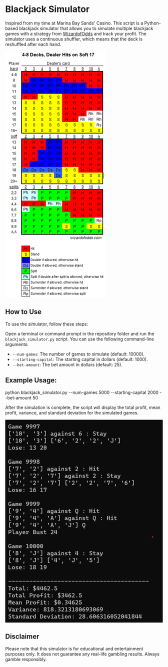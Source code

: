 # Blackjack Simulator

Inspired from my time at Marina Bay Sands' Casino. This script is a Python-based blackjack simulator that allows you to simulate multiple blackjack games with a strategy from [WizardofOdds](https://wizardofodds.com/games/blackjack/strategy/calculator/) and track your profit. The simulator uses a continuous shuffler, which means that the deck is reshuffled after each hand.

![Strategy](Images/Blackjack.gif)

## How to Use

To use the simulator, follow these steps:

Open a terminal or command prompt in the repository folder and run the `blackjack_simulator.py` script. You can use the following command-line arguments:

- `--num-games`: The number of games to simulate (default: 10000).
- `--starting-capital`: The starting capital in dollars (default: 1000).
- `--bet-amount`: The bet amount in dollars (default: 25).

## Example Usage:
python blackjack_simulator.py --num-games 5000 --starting-capital 2000 --bet-amount 50

After the simulation is complete, the script will display the total profit, mean profit, variance, and standard deviation for the simulated games.

![Script Output](Images/Output.png)

## Disclaimer
Please note that this simulator is for educational and entertainment purposes only. It does not guarantee any real-life gambling results. Always gamble responsibly.